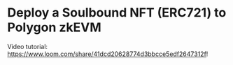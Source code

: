 # Deploy a Soulbound NFT (ERC721) to Polygon zkEVM

Video tutorial: https://www.loom.com/share/41dcd20628774d3bbcce5edf2647312f!
